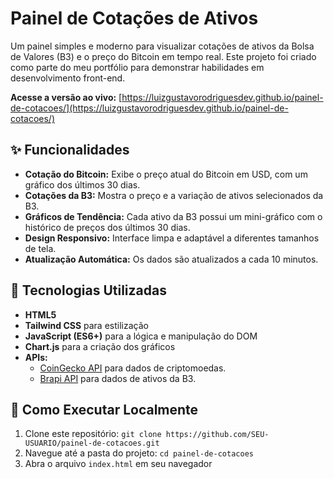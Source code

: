 # Painel de Cotações de Ativos

Um painel simples e moderno para visualizar cotações de ativos da Bolsa de Valores (B3) e o preço do Bitcoin em tempo real. Este projeto foi criado como parte do meu portfólio para demonstrar habilidades em desenvolvimento front-end.

**Acesse a versão ao vivo:** [https://luizgustavorodriguesdev.github.io/painel-de-cotacoes/](https://luizgustavorodriguesdev.github.io/painel-de-cotacoes/)

## ✨ Funcionalidades

- **Cotação do Bitcoin:** Exibe o preço atual do Bitcoin em USD, com um gráfico dos últimos 30 dias.
- **Cotações da B3:** Mostra o preço e a variação de ativos selecionados da B3.
- **Gráficos de Tendência:** Cada ativo da B3 possui um mini-gráfico com o histórico de preços dos últimos 30 dias.
- **Design Responsivo:** Interface limpa e adaptável a diferentes tamanhos de tela.
- **Atualização Automática:** Os dados são atualizados a cada 10 minutos.

## 🚀 Tecnologias Utilizadas

- **HTML5**
- **Tailwind CSS** para estilização
- **JavaScript (ES6+)** para a lógica e manipulação do DOM
- **Chart.js** para a criação dos gráficos
- **APIs:**
    - [CoinGecko API](https://www.coingecko.com/en/api) para dados de criptomoedas.
    - [Brapi API](https://brapi.dev/) para dados de ativos da B3.

## 🔧 Como Executar Localmente

1. Clone este repositório: `git clone https://github.com/SEU-USUARIO/painel-de-cotacoes.git`
2. Navegue até a pasta do projeto: `cd painel-de-cotacoes`
3. Abra o arquivo `index.html` em seu navegador